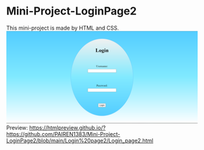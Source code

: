 # Mini-Project-LoginPage2
This mini-project is made by HTML and CSS.
![This is an image](https://github.com/PAIREN1383/Mini-Project-LoginPage2/blob/main/Login%20page2%20img.PNG)
Preview: https://htmlpreview.github.io/?https://github.com/PAIREN1383/Mini-Project-LoginPage2/blob/main/Login%20page2/Login_page2.html
